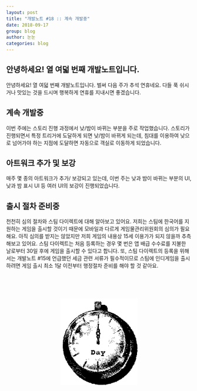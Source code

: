 ```yaml
---
layout: post
title: "개발노트 #18 :: 계속 개발중"
date: 2018-09-17
group: blog
author: 눈눈
categories: blog
---
```


## 안녕하세요! 열 여덟 번째 개발노트입니다.

안녕하세요! 열 여덟 번째 개발노트입니다.
벌써 다음 주가 추석 연휴네요. 다들 푹 쉬시거나 맛있는 것을 드시며 행복하게 연휴를 지내시면 좋겠습니다.


## 계속 개발중
이번 주에는 스토리 진행 과정에서 낮/밤이 바뀌는 부분을 주로 작업했습니다.
스토리가 진행되면서 특정 트리거에 도달하게 되면 낮/밤이 바뀌게 되는데,
침대를 이용하여 낮으로 넘어가야 하는 지점에 도달하면 자동으로 객실로 이동하게 되었습니다.


## 아트워크 추가 및 보강
매주 몇 종의 아트워크가 추가/ 보강되고 있는데, 이번 주는 낮과 밤이 바뀌는 부분의 UI,
낮과 밤 표시 UI 등 여러 UI의 보강이 진행되었습니다.


## 출시 절차 준비중

천천히 심의 절차와 스팀 다이렉트에 대해 알아보고 있어요.
저희는 스팀에 한국어를 지원하는 게임을 출시할 것이기 때문에 모바일과 다르게 게임물관리위원회의 심의가 필요해요.
아직 심의를 받지는 않았지만 저희 게임의 내용상 15세 이용가가 되지 않을까 추측해보고 있어요.
스팀 다이렉트는 처음 등록하는 경우 몇 번은 앱 배급 수수료를 지불한 날로부터 30일 후에 게임을 출시할 수 있다고 합니다.
또, 스팀 다이렉트의 등록을 위해서는 개발노트 #15에 언급했던 세금 관련 서류가 필수적이므로
스팀에 인디게임을 출시하려면 게임 출시 최소 1달 이전부터 행정절차 준비를 해야 할 것 같아요.


<div style="width:211px; height:234px; margin:auto; margin-top:80px;">
  <img src="\img\post\2018-09\clock.png">
  <div>
